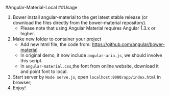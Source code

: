 #Angular-Material-Local
##Usage
1. Bower install angular-material to the get latest stable release (or download the files directly from the bower-material repository).
    - Please note that using Angular Material requires Angular 1.3.x or higher.
2. Make new folder to container your project
    - Add new html file, the code from: https://github.com/angular/bower-material
    - In original demo, it now include `angular-aria.js`, we should involve this script.
    - In `angular-material.css`,the font from online website, download it and point font to local.
3. Start server by `Node serve.js`, open `localhost:8000/app/index.html` in browser;
4. Enjoy!
